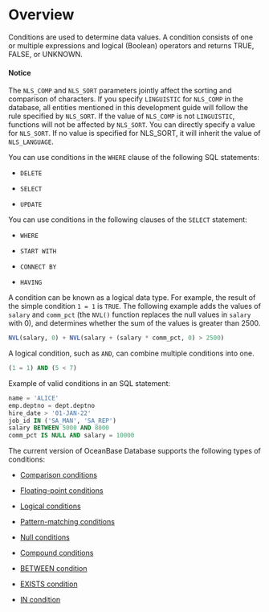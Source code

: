 # Overview

Conditions are used to determine data values. A condition consists of one or multiple expressions and logical (Boolean) operators and returns TRUE, FALSE, or UNKNOWN.

  <main id="notice" type='notice'>
    <h4>Notice</h4>
    <p>The <code>NLS_COMP</code> and <code>NLS_SORT</code> parameters jointly affect the sorting and comparison of characters. If you specify <code>LINGUISTIC</code> for <code>NLS_COMP</code> in the database, all entities mentioned in this development guide will follow the rule specified by <code>NLS_SORT</code>. If the value of <code>NLS_COMP</code> is not <code>LINGUISTIC</code>, functions will not be affected by <code>NLS_SORT</code>. You can directly specify a value for <code>NLS_SORT</code>. If no value is specified for NLS_SORT, it will inherit the value of <code>NLS_LANGUAGE</code>. </p>
  </main>

You can use conditions in the `WHERE` clause of the following SQL statements:

* `DELETE`

* `SELECT`

* `UPDATE`

You can use conditions in the following clauses of the `SELECT` statement:

* `WHERE`

* `START WITH`

* `CONNECT BY`

* `HAVING`

A condition can be known as a logical data type. For example, the result of the simple condition `1 = 1` is `TRUE`. The following example adds the values of `salary` and `comm_pct` (the `NVL()` function replaces the null values in `salary` with 0), and determines whether the sum of the values is greater than 2500.

```sql
NVL(salary, 0) + NVL(salary + (salary * comm_pct, 0) > 2500)
```

A logical condition, such as `AND`, can combine multiple conditions into one.

```sql
(1 = 1) AND (5 < 7)
```

Example of valid conditions in an SQL statement:

```sql
name = 'ALICE'
emp.deptno = dept.deptno
hire_date > '01-JAN-22'
job_id IN ('SA_MAN', 'SA_REP')
salary BETWEEN 5000 AND 8000
comm_pct IS NULL AND salary = 10000
```

The current version of OceanBase Database supports the following types of conditions:

* [Comparison conditions](../7.condition-of-oracle-mode/3.comparison-conditions-of-oracle-mode.md)

* [Floating-point conditions](../7.condition-of-oracle-mode/4.floating-point-conditions-of-oracle-mode.md)

* [Logical conditions](../7.condition-of-oracle-mode/5.logical-conditions-of-oracle-mode.md)

* [Pattern-matching conditions](../7.condition-of-oracle-mode/6.pattern-matching-conditions-of-oracle-mode.md)

* [Null conditions](../7.condition-of-oracle-mode/7.empty-condition-of-oracle-mode.md)

* [Compound conditions](../7.condition-of-oracle-mode/8.composite-condition-of-oracle-mode.md)

* [BETWEEN condition](../7.condition-of-oracle-mode/9.between-condition-of-oracle-mode.md)

* [EXISTS condition](../7.condition-of-oracle-mode/10.existence-condition-of-oracle-mode.md)

* [IN condition](../7.condition-of-oracle-mode/11.in-conditions-of-oracle-mode.md)

